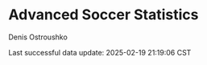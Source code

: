 # Advanced Soccer Statistics
Denis Ostroushko

<!-- gfm -->

Last successful data update: 2025-02-19 21:19:06 CST
